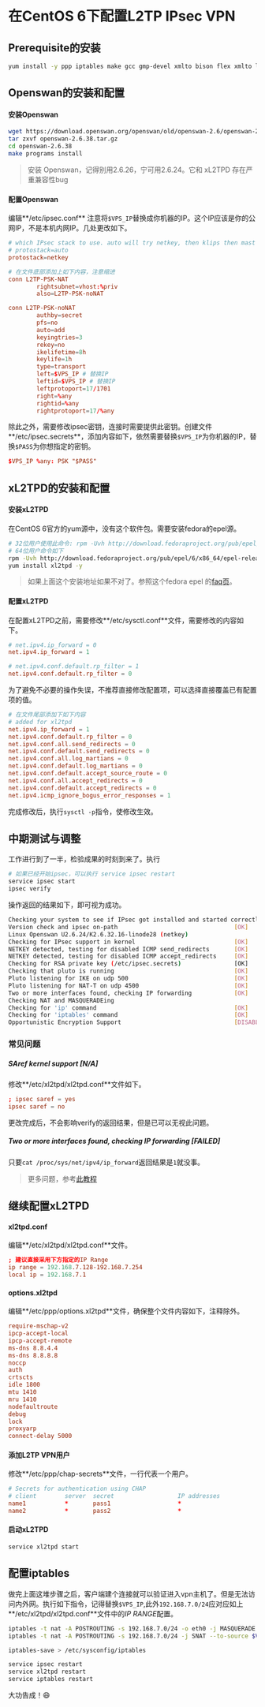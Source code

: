 在CentOS 6下配置L2TP IPsec VPN
==============================

## Prerequisite的安装

```bash
yum install -y ppp iptables make gcc gmp-devel xmlto bison flex xmlto libpcap-devel lsof
```

## Openswan的安装和配置

#### 安装Openswan

```bash
wget https://download.openswan.org/openswan/old/openswan-2.6/openswan-2.6.38.tar.gz
tar zxvf openswan-2.6.38.tar.gz
cd openswan-2.6.38
make programs install
```
> 安装 Openswan，记得别用2.6.26，宁可用2.6.24。它和 xL2TPD 存在严重兼容性bug

#### 配置Openswan
编辑**/etc/ipsec.conf** 注意将`$VPS_IP`替换成你机器的IP。这个IP应该是你的公网IP，不是本机内网IP。几处更改如下。
```conf
# which IPsec stack to use. auto will try netkey, then klips then mast
# protostack=auto
protostack=netkey
```

```conf
# 在文件底部添加上如下内容，注意缩进
conn L2TP-PSK-NAT
        rightsubnet=vhost:%priv
        also=L2TP-PSK-noNAT

conn L2TP-PSK-noNAT
        authby=secret
        pfs=no
        auto=add
        keyingtries=3
        rekey=no
        ikelifetime=8h
        keylife=1h
        type=transport
        left=$VPS_IP # 替换IP
        leftid=$VPS_IP # 替换IP
        leftprotoport=17/1701
        right=%any
        rightid=%any
        rightprotoport=17/%any
```

除此之外，需要修改ipsec密钥，连接时需要提供此密钥。创建文件**/etc/ipsec.secrets**，添加内容如下，依然需要替换`$VPS_IP`为你机器的IP，替换`$PASS`为你想指定的密钥。
```conf
$VPS_IP %any: PSK "$PASS"
```

## xL2TPD的安装和配置

#### 安装xL2TPD
在CentOS 6官方的yum源中，没有这个软件包。需要安装fedora的epel源。
```bash
# 32位用户使用此命令: rpm -Uvh http://download.fedoraproject.org/pub/epel/6/i386/epel-release-6-7.noarch.rpm
# 64位用户命令如下
rpm -Uvh http://download.fedoraproject.org/pub/epel/6/x86_64/epel-release-6-7.noarch.rpm
yum install xl2tpd -y
```
> 如果上面这个安装地址如果不对了。参照这个fedora epel 的[faq页](https://fedoraproject.org/wiki/EPEL/FAQ/zh-cn#How_can_I_install_the_packages_from_the_EPEL_software_repository.3F)。

#### 配置xL2TPD
在配置xL2TPD之前，需要修改**/etc/sysctl.conf**文件，需要修改的内容如下。
```conf
# net.ipv4.ip_forward = 0
net.ipv4.ip_forward = 1

# net.ipv4.conf.default.rp_filter = 1
net.ipv4.conf.default.rp_filter = 0
```

为了避免不必要的操作失误，不推荐直接修改配置项，可以选择直接覆盖已有配置项的值。
```conf
# 在文件尾部添加下如下内容
# added for xl2tpd
net.ipv4.ip_forward = 1
net.ipv4.conf.default.rp_filter = 0
net.ipv4.conf.all.send_redirects = 0
net.ipv4.conf.default.send_redirects = 0
net.ipv4.conf.all.log_martians = 0
net.ipv4.conf.default.log_martians = 0
net.ipv4.conf.default.accept_source_route = 0
net.ipv4.conf.all.accept_redirects = 0
net.ipv4.conf.default.accept_redirects = 0
net.ipv4.icmp_ignore_bogus_error_responses = 1
```
完成修改后，执行`sysctl -p`指令，使修改生效。

## 中期测试与调整
工作进行到了一半，检验成果的时刻到来了。执行
```bash
# 如果已经开始ipsec，可以执行 service ipsec restart
service ipsec start
ipsec verify
```
操作返回的结果如下，即可视为成功。
```bash
Checking your system to see if IPsec got installed and started correctly:
Version check and ipsec on-path                                 [OK]
Linux Openswan U2.6.24/K2.6.32.16-linode28 (netkey)
Checking for IPsec support in kernel                            [OK]
NETKEY detected, testing for disabled ICMP send_redirects       [OK]
NETKEY detected, testing for disabled ICMP accept_redirects     [OK]
Checking for RSA private key (/etc/ipsec.secrets)               [OK]
Checking that pluto is running                                  [OK]
Pluto listening for IKE on udp 500                              [OK]
Pluto listening for NAT-T on udp 4500                           [OK]
Two or more interfaces found, checking IP forwarding            [OK]
Checking NAT and MASQUERADEing
Checking for 'ip' command                                       [OK]
Checking for 'iptables' command                                 [OK]
Opportunistic Encryption Support                                [DISABLED]
```

### 常见问题
##### SAref kernel support                                  [N/A]
修改**/etc/xl2tpd/xl2tpd.conf**文件如下。
```conf
; ipsec saref = yes
ipsec saref = no
```
更改完成后，不会影响verify的返回结果，但是已可以无视此问题。

##### Two or more interfaces found, checking IP forwarding      [FAILED]
只要`cat /proc/sys/net/ipv4/ip_forward`返回结果是`1`就没事。

> 更多问题，参考[此教程](http://blog.jobbole.com/24004/)

## 继续配置xL2TPD

#### xl2tpd.conf
编辑**/etc/xl2tpd/xl2tpd.conf**文件。
```conf
; 建议直接采用下方指定的IP Range
ip range = 192.168.7.128-192.168.7.254
local ip = 192.168.7.1
```

#### options.xl2tpd
编辑**/etc/ppp/options.xl2tpd**文件，确保整个文件内容如下，注释除外。
```conf
require-mschap-v2
ipcp-accept-local
ipcp-accept-remote
ms-dns 8.8.4.4
ms-dns 8.8.8.8
noccp
auth
crtscts
idle 1800
mtu 1410
mru 1410
nodefaultroute
debug
lock
proxyarp
connect-delay 5000
```

#### 添加L2TP VPN用户
修改**/etc/ppp/chap-secrets**文件，一行代表一个用户。
```conf
# Secrets for authentication using CHAP
# client        server  secret                  IP addresses
name1           *       pass1                   *
name2           *       pass2                   *
```

#### 启动xL2TPD

```bash
service xl2tpd start
```

## 配置iptables
做完上面这堆步骤之后，客户端建个连接就可以验证进入vpn主机了。但是无法访问内外网。执行如下指令，记得替换`$VPS_IP`,此外`192.168.7.0/24`应对应如上**/etc/xl2tpd/xl2tpd.conf**文件中的*IP RANGE*配置。
```bash
iptables -t nat -A POSTROUTING -s 192.168.7.0/24 -o eth0 -j MASQUERADE 
iptables -t nat -A POSTROUTING -s 192.168.7.0/24 -j SNAT --to-source $VPS_IP

iptables-save > /etc/sysconfig/iptables

service ipsec restart
service xl2tpd restart
service iptables restart
```

大功告成！:smile:
